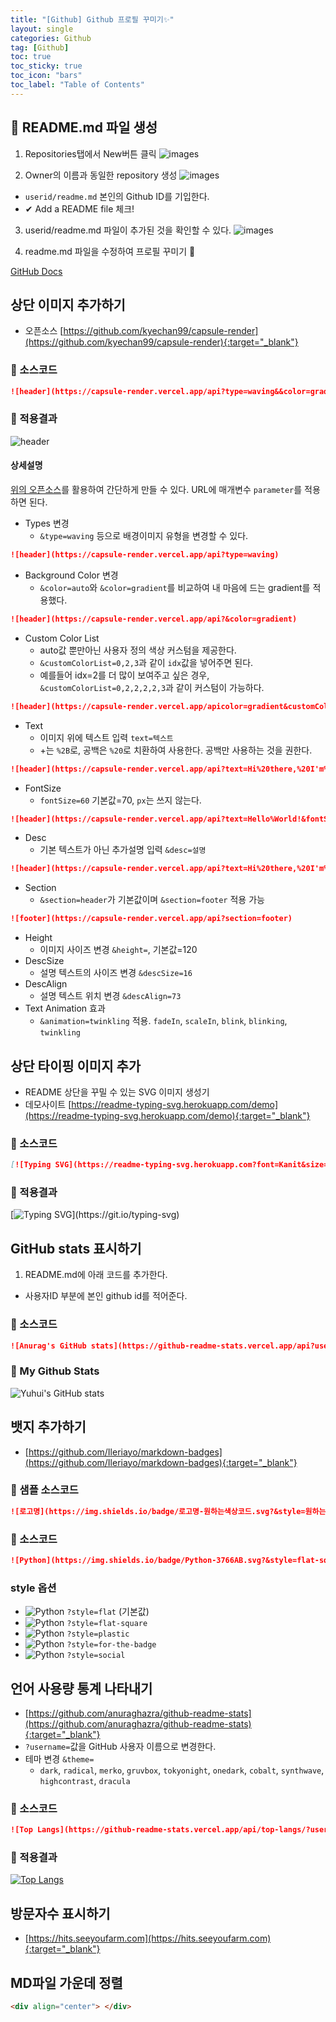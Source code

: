 ```yaml
---
title: "[Github] Github 프로필 꾸미기✨"
layout: single
categories: Github
tag: [Github]
toc: true
toc_sticky: true
toc_icon: "bars"
toc_label: "Table of Contents"
---
```


## 📄 README.md 파일 생성
1. Repositories탭에서 New버튼 클릭
![images](/images/2022-07-26-profile/profile1.png)

2. Owner의 이름과 동일한 repository 생성
![images](/images/2022-07-26-profile/profile2.png)
- `userid/readme.md` 본인의 Github ID를 기입한다.
- ✔ Add a README file 체크!

3. userid/readme.md 파일이 추가된 것을 확인할 수 있다.
![images](/images/2022-07-26-profile/profile3.png)

4. readme.md 파일을 수정하여 프로필 꾸미기 👑

[GitHub Docs](https://docs.github.com/en/account-and-profile/setting-up-and-managing-your-github-profile/customizing-your-profile/managing-your-profile-readme)

## 상단 이미지 추가하기
- 오픈소스 [https://github.com/kyechan99/capsule-render](https://github.com/kyechan99/capsule-render){:target="_blank"}

### 📃 소스코드
```md
![header](https://capsule-render.vercel.app/api?type=waving&&color=gradient&customColorList=0,2,2,5,30&height=280&section=header&text=Hi%20there,%20I'm%20Yuhui.&fontSize=60&animation=fadeIn&desc=Yuhui's%20Dev%20Blog&descSize=16&descAlign=70)
```

### 📝 적용결과
![header](https://capsule-render.vercel.app/api?type=waving&&color=gradient&height=280&section=header&text=Hi%20there,%20I'm%20Yuhui.&fontSize=60&desc=Yuhui's%20Dev%20Blog&descSize=16&descAlign=73&animation=twinkling)

#### 상세설명
[위의 오픈소스](#상단-이미지-추가하기)를 활용하여 간단하게 만들 수 있다. URL에 ​​매개변수 `parameter`를 적용하면 된다.

- Types 변경
  - `&type=waving` 등으로 배경이미지 유형을 변경할 수 있다.
```md
![header](https://capsule-render.vercel.app/api?type=waving)
```
- Background Color 변경
  - `&color=auto`와 `&color=gradient`를 비교하여 내 마음에 드는 gradient를 적용했다.
```md
![header](https://capsule-render.vercel.app/api?&color=gradient)
```
- Custom Color List
  - auto값 뿐만아닌 사용자 정의 색상 커스텀을 제공한다.
  - `&customColorList=0,2,3`과 같이 `idx`값을 넣어주면 된다.
  - 예를들어 idx=2를 더 많이 보여주고 싶은 경우, `&customColorList=0,2,2,2,2,3`과 같이 커스텀이 가능하다.
```md
![header](https://capsule-render.vercel.app/apicolor=gradient&customColorList=0,2,2,5,30)
```
- Text
  - 이미지 위에 텍스트 입력 `text=텍스트`
  - +는 `%2B`로, 공백은 `%20`로 치환하여 사용한다. 공백만 사용하는 것을 권한다.
```md
![header](https://capsule-render.vercel.app/api?text=Hi%20there,%20I'm%20Yuhui.)
```
- FontSize 
  - `fontSize=60` 기본값=70, `px`는 쓰지 않는다.
```md
![header](https://capsule-render.vercel.app/api?text=Hello%World!&fontSize=40)
```
- Desc
  - 기본 텍스트가 아닌 추가설명 입력 `&desc=설명`
```md
![header](https://capsule-render.vercel.app/api?text=Hi%20there,%20I'm%20Yuhui.&fontSize=60&desc=Yuhui's%20Dev%20Blog)
```
- Section
  - `&section=header`가 기본값이며 `&section=footer` 적용 가능
```md
![footer](https://capsule-render.vercel.app/api?section=footer)
```
- Height
  - 이미지 사이즈 변경 `&height=`, 기본값=120
- DescSize
  - 설명 텍스트의 사이즈 변경 `&descSize=16`
- DescAlign
  - 설명 텍스트 위치 변경 `&descAlign=73`
- Text Animation 효과
  - `&animation=twinkling` 적용. `fadeIn`, `scaleIn`, `blink`, `blinking`, `twinkling`


## 상단 타이핑 이미지 추가
- README 상단을 꾸밀 수 있는 SVG 이미지 생성기
- 데모사이트 [https://readme-typing-svg.herokuapp.com/demo](https://readme-typing-svg.herokuapp.com/demo){:target="_blank"}

### 📃 소스코드
```md
[![Typing SVG](https://readme-typing-svg.herokuapp.com?font=Kanit&size=26&color=9600F7&center=true&lines=Hi+there%F0%9F%91%8B%2C+I'm+Yuhui+Seo.)](https://git.io/typing-svg)
```

### 📝 적용결과
[![Typing SVG](https://readme-typing-svg.herokuapp.com?font=Kanit&size=26&color=9600F7&center=true&lines=Hi+there%F0%9F%91%8B%2C+I'm+Yuhui+Seo.)](https://git.io/typing-svg)


## GitHub stats 표시하기

1. README.md에 아래 코드를 추가한다.
- 사용자ID 부분에 본인 github id를 적어준다.

### 📃 소스코드
```md
![Anurag's GitHub stats](https://github-readme-stats.vercel.app/api?username=사용자ID&show_icons=true&theme=radical)
```
### 📝 My Github Stats
![Yuhui's GitHub stats](https://github-readme-stats.vercel.app/api?username=seoyh1104&show_icons=true&theme=radical)


## 뱃지 추가하기
- [https://github.com/Ileriayo/markdown-badges](https://github.com/Ileriayo/markdown-badges){:target="_blank"}

### 📃 샘플 소스코드
```md
![로고명](https://img.shields.io/badge/로고명-원하는색상코드.svg?&style=원하는스타일&logo=로고명또는simpleicons에서아이콘이름&logoColor=로고색상)
```

### 📃 소스코드
```md
![Python](https://img.shields.io/badge/Python-3766AB.svg?&style=flat-square&logo=Python&logoColor=white)
```

### style 옵션
- ![Python](https://img.shields.io/badge/Python-3766AB?style=flat&logo=Python&logoColor=white) `?style=flat` (기본값)
- ![Python](https://img.shields.io/badge/Python-3766AB?style=flat-square&logo=Python&logoColor=white) `?style=flat-square`
- ![Python](https://img.shields.io/badge/Python-3766AB?style=plastic&logo=Python&logoColor=white) `?style=plastic`
- ![Python](https://img.shields.io/badge/Python-3766AB?style=for-the-badge&logo=Python&logoColor=white) `?style=for-the-badge`
- ![Python](https://img.shields.io/badge/Python-3766AB?style=social&logo=appveyor&logo=Python&logoColor=white) `?style=social`


## 언어 사용량 통계 나타내기
- [https://github.com/anuraghazra/github-readme-stats](https://github.com/anuraghazra/github-readme-stats){:target="_blank"}
- `?username=`값을 GitHub 사용자 이름으로 변경한다.
- 테마 변경 `&theme=`
  - `dark`, `radical`, `merko`, `gruvbox`, `tokyonight`, `onedark`, `cobalt`, `synthwave`, `highcontrast`, `dracula`

### 📃 소스코드
```md
![Top Langs](https://github-readme-stats.vercel.app/api/top-langs/?username=깃허브아이디&layout=레이아웃스타일&theme=스타일)
```

### 📝 적용결과
[![Top Langs](https://github-readme-stats.vercel.app/api/top-langs/?username=seoyh1104&layout=compact&theme=radical)](https://github.com/seoyh1104)


## 방문자수 표시하기
- [https://hits.seeyoufarm.com](https://hits.seeyoufarm.com){:target="_blank"}


## MD파일 가운데 정렬
```html
<div align="center"> </div>
```